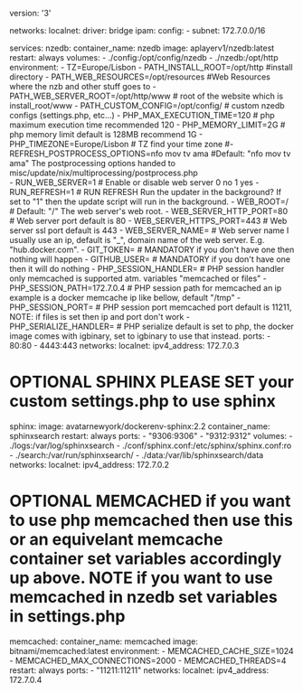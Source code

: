 version: '3'

networks:
  localnet:
    driver: bridge
    ipam:
      config:
        - subnet: 172.7.0.0/16

services:
  nzedb:
    container_name: nzedb
    image: aplayerv1/nzedb:latest
    restart: always
    volumes:
      - ./config:/opt/config/nzedb
      - ./nzedb:/opt/http
    environment:
      - TZ=Europe/Lisbon
      - PATH_INSTALL_ROOT=/opt/http                     #install directory
      - PATH_WEB_RESOURCES=/opt/resources               #Web Resources where the nzb and other stuff goes to
      - PATH_WEB_SERVER_ROOT=/opt/http/www              # root of the website which is install_root/www
      - PATH_CUSTOM_CONFIG=/opt/config/                 # custom nzedb configs  (settings.php, etc...)
      - PHP_MAX_EXECUTION_TIME=120                      # php maximum execution time recommended 120
      - PHP_MEMORY_LIMIT=2G                             # php memory limit default is 128MB recommend 1G
      - PHP_TIMEZONE=Europe/Lisbon                      # TZ find your time zone
      #- REFRESH_POSTPROCESS_OPTIONS=nfo mov tv ama     #Default: "nfo mov tv ama" The postprocessing options handed to misc/update/nix/multiprocessing/postprocess.php  
      - RUN_WEB_SERVER=1                                # Enable or disable web server 0 no 1 yes
      - RUN_REFRESH=1                                   # RUN REFRESH Run the updater in the background? If set to "1" then the update script will run in the background. 
      - WEB_ROOT=/                                      # Default: "/" The web server's web root. 
      - WEB_SERVER_HTTP_PORT=80                         # Web server port default is 80
      - WEB_SERVER_HTTPS_PORT=443                       # Web server ssl port default is 443
      - WEB_SERVER_NAME=                                # Web server name I usually use an ip, default is "_", domain name of the web server. E.g. "hub.docker.com".
      - GIT_TOKEN=                                      # MANDATORY if you don't have one then nothing will happen
      - GITHUB_USER=                                       # MANDATORY if you don't have one then it will do nothing
      - PHP_SESSION_HANDLER=                            # PHP session handler only memcached is supported atm. variables "memcached or files"
      - PHP_SESSION_PATH=172.7.0.4                      # PHP session path for memcached an ip example is a docker memcache ip like bellow, default "/tmp"
      - PHP_SESSION_PORT=                               # PHP session port memcached port default is 11211, NOTE: if files is set then ip and port don't work
      - PHP_SERIALIZE_HANDLER=                          # PHP serialize default is set to php, the docker image comes with igbinary, set to igbinary to use that instead.
    ports:
      - 80:80
      - 4443:443
    networks:
      localnet:
        ipv4_address: 172.7.0.3

# OPTIONAL SPHINX PLEASE SET your custom settings.php to use sphinx

  sphinx:
    image: avatarnewyork/dockerenv-sphinx:2.2
    container_name: sphinxsearch
    restart: always
    ports:
      - "9306:9306" 
      - "9312:9312"
    volumes:
      - ./logs:/var/log/sphinxsearch
      - ./conf/sphinx.conf:/etc/sphinx/sphinx.conf:ro
      - ./search:/var/run/sphinxsearch/
      - ./data:/var/lib/sphinxsearch/data 
    networks:
      localnet:
        ipv4_address: 172.7.0.2
# OPTIONAL MEMCACHED if you want to use php memcached then use this or an equivelant memcache container set variables accordingly up above. NOTE if you want to use memcached in nzedb set variables in settings.php 
  memcached:
    container_name: memcached
    image: bitnami/memcached:latest
    environment:
      - MEMCACHED_CACHE_SIZE=1024
      - MEMCACHED_MAX_CONNECTIONS=2000
      - MEMCACHED_THREADS=4
    restart: always
    ports:
      - "11211:11211"
    networks:
      localnet:
        ipv4_address: 172.7.0.4
